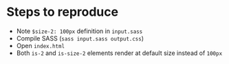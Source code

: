 # Steps to reproduce

- Note `$size-2: 100px` definition in `input.sass`
- Compile SASS (`sass input.sass output.css`)
- Open `index.html`
- Both `is-2` and `is-size-2` elements render at default size instead of `100px`
